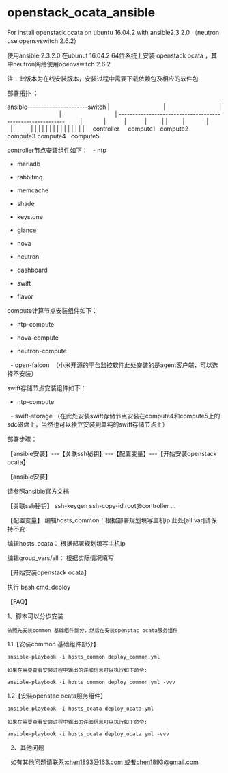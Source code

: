 # openstack_ocata_ansible

For install openstack ocata on ubuntu 16.04.2 with ansible2.3.2.0 （neutron use opensvswitch 2.6.2）

使用ansible 2.3.2.0 在ubunut 16.04.2 64位系统上安装 openstack ocata ，其中neutron网络使用openvswitch 2.6.2

注：此版本为在线安装版本，安装过程中需要下载依赖包及相应的软件包

部署拓扑 ：

ansible----------------------switch
                                |
                                |
                                |
                                |
                                |
         ----------------------------------------------------------
         |              |           |           |         |        |
         |              |           |           |         |        |
         |              |           |           |         |        |
         |              |           |           |         |        |
     controller     compute1   compute2     compute3  compute4   compute5
     
controller节点安装组件如下：
   - ntp
   
   - mariadb
   
   - rabbitmq
   
   - memcache
   
   - shade
   
   - keystone
   
   - glance
   
   - nova
   
   - neutron
   
   - dashboard
   
   - swift
   
   - flavor
        
compute计算节点安装组件如下： 
   - ntp-compute
   
   - nova-compute
   
   - neutron-compute
   
   - open-falcon  （小米开源的平台监控软件此处安装的是agent客户端，可以选择不安装）
   
swift存储节点安装组件如下：

   - ntp-compute
   
   - swift-storage （在此处安装swift存储节点安装在compute4和compute5上的sdc磁盘上，当然也可以独立安装到单纯的swift存储节点上）

部署步骤：

【ansible安装】---【关联ssh秘钥】---【配置变量】---【开始安装openstack ocata】

【ansible安装】

 请参照ansible官方文档
 
【关联ssh秘钥】
 ssh-keygen
 ssh-copy-id root@controller 
 ...
 
【配置变量】
 编辑hosts_common：根据部署规划填写主机ip 此处[all:var]请保持不变
 
 编辑hosts_ocata： 根据部署规划填写主机ip
 
 编辑group_vars/all： 根据实际情况填写
 
【开始安装openstack ocata】

 执行 bash cmd_deploy
 
 【FAQ】
 
 1、脚本可以分步安装
 
    依照先安装common 基础组件部分，然后在安装openstac ocata服务组件
    
 1.1【安装common 基础组件部分】
 
    ansible-playbook -i hosts_common deploy_common.yml
    
    如果在需要查看安装过程中输出的详细信息可以执行如下命令:
    
    ansible-playbook -i hosts_common deploy_common.yml -vvv
    
 1.2【安装openstac ocata服务组件】
 
    ansible-playbook -i hosts_ocata deploy_ocata.yml
    
    如果在需要查看安装过程中输出的详细信息可以执行如下命令:
    
    ansible-playbook -i hosts_ocata deploy_ocata.yml -vvv
   
2、其他问题

   如有其他问题请联系:chen1893@163.com 或者chen1893@gmail.com




     
     
     
     
